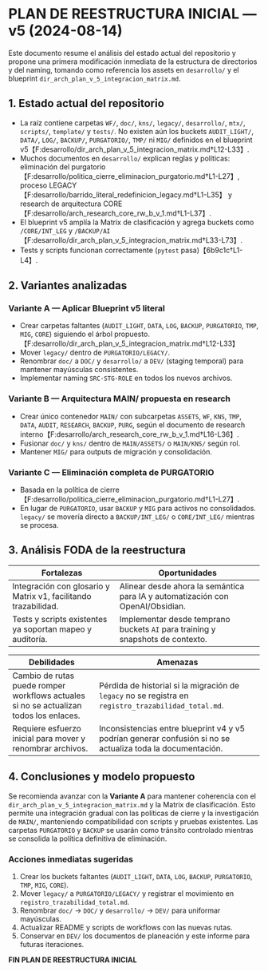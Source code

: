 # PLAN DE REESTRUCTURA INICIAL — v5 (2024-08-14)

Este documento resume el análisis del estado actual del repositorio y propone una primera modificación inmediata de la estructura de directorios y del naming, tomando como referencia los assets en `desarrollo/` y el blueprint `dir_arch_plan_v_5_integracion_matrix.md`.

## 1. Estado actual del repositorio

- La raíz contiene carpetas `WF/`, `doc/`, `kns/`, `legacy/`, `desarrollo/`, `mtx/`, `scripts/`, `template/` y `tests/`. No existen aún los buckets `AUDIT_LIGHT/`, `DATA/`, `LOG/`, `BACKUP/`, `PURGATORIO/`, `TMP/` ni `MIG/` definidos en el blueprint v5【F:desarrollo/dir_arch_plan_v_5_integracion_matrix.md†L12-L33】.
- Muchos documentos en `desarrollo/` explican reglas y políticas: eliminación del purgatorio【F:desarrollo/politica_cierre_eliminacion_purgatorio.md†L1-L27】, proceso LEGACY【F:desarrollo/barrido_literal_redefinicion_legacy.md†L1-L35】 y research de arquitectura CORE【F:desarrollo/arch_research_core_rw_b_v_1.md†L1-L37】.
- El blueprint v5 amplía la Matrix de clasificación y agrega buckets como `/CORE/INT_LEG` y `/BACKUP/AI`【F:desarrollo/dir_arch_plan_v_5_integracion_matrix.md†L33-L73】.
- Tests y scripts funcionan correctamente (`pytest` pasa)【6b9c1c†L1-L4】.

## 2. Variantes analizadas

### Variante A — Aplicar Blueprint v5 literal
- Crear carpetas faltantes (`AUDIT_LIGHT`, `DATA`, `LOG`, `BACKUP`, `PURGATORIO`, `TMP`, `MIG`, `CORE`) siguiendo el árbol propuesto.【F:desarrollo/dir_arch_plan_v_5_integracion_matrix.md†L12-L33】
- Mover `legacy/` dentro de `PURGATORIO/LEGACY/`.
- Renombrar `doc/` a `DOC/` y `desarrollo/` a `DEV/` (staging temporal) para mantener mayúsculas consistentes.
- Implementar naming `SRC·STG·ROLE` en todos los nuevos archivos.

### Variante B — Arquitectura MAIN/ propuesta en research
- Crear único contenedor `MAIN/` con subcarpetas `ASSETS`, `WF`, `KNS`, `TMP`, `DATA`, `AUDIT`, `RESEARCH`, `BACKUP`, `PURG`, según el documento de research interno【F:desarrollo/arch_research_core_rw_b_v_1.md†L16-L36】.
- Fusionar `doc/` y `kns/` dentro de `MAIN/ASSETS/` o `MAIN/KNS/` según rol.
- Mantener `MIG/` para outputs de migración y consolidación.

### Variante C — Eliminación completa de PURGATORIO
- Basada en la política de cierre【F:desarrollo/politica_cierre_eliminacion_purgatorio.md†L1-L27】.
- En lugar de `PURGATORIO`, usar `BACKUP` y `MIG` para activos no consolidados. `legacy/` se movería directo a `BACKUP/INT_LEG/` o `CORE/INT_LEG/` mientras se procesa.

## 3. Análisis FODA de la reestructura

| Fortalezas | Oportunidades |
|------------|---------------|
| Integración con glosario y Matrix v1, facilitando trazabilidad. | Alinear desde ahora la semántica para IA y automatización con OpenAI/Obsidian. |
| Tests y scripts existentes ya soportan mapeo y auditoría. | Implementar desde temprano buckets `AI` para training y snapshots de contexto. |

| Debilidades | Amenazas |
|-------------|----------|
| Cambio de rutas puede romper workflows actuales si no se actualizan todos los enlaces. | Pérdida de historial si la migración de `legacy` no se registra en `registro_trazabilidad_total.md`. |
| Requiere esfuerzo inicial para mover y renombrar archivos. | Inconsistencias entre blueprint v4 y v5 podrían generar confusión si no se actualiza toda la documentación. |

## 4. Conclusiones y modelo propuesto

Se recomienda avanzar con la **Variante A** para mantener coherencia con el `dir_arch_plan_v_5_integracion_matrix.md` y la Matrix de clasificación. Esto permite una integración gradual con las políticas de cierre y la investigación de `MAIN/`, manteniendo compatibilidad con scripts y pruebas existentes. Las carpetas `PURGATORIO` y `BACKUP` se usarán como tránsito controlado mientras se consolida la política definitiva de eliminación.

### Acciones inmediatas sugeridas
1. Crear los buckets faltantes (`AUDIT_LIGHT`, `DATA`, `LOG`, `BACKUP`, `PURGATORIO`, `TMP`, `MIG`, `CORE`).
2. Mover `legacy/` a `PURGATORIO/LEGACY/` y registrar el movimiento en `registro_trazabilidad_total.md`.
3. Renombrar `doc/` → `DOC/` y `desarrollo/` → `DEV/` para uniformar mayúsculas.
4. Actualizar README y scripts de workflows con las nuevas rutas.
5. Conservar en `DEV/` los documentos de planeación y este informe para futuras iteraciones.

**FIN PLAN DE REESTRUCTURA INICIAL**
